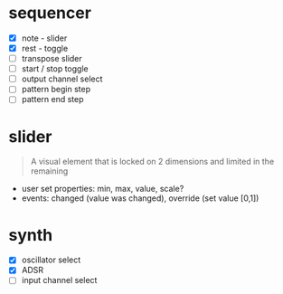# sequencer

* [x] note - slider
* [x] rest - toggle
* [ ] transpose slider
* [ ] start / stop toggle
* [ ] output channel select
* [ ] pattern begin step
* [ ] pattern end step

# slider
> A visual element that is locked on 2 dimensions and limited in the remaining

* user set properties: min, max, value, scale?
* events: changed (value was changed), override (set value [0,1])

# synth
* [x] oscillator select
* [x] ADSR
* [ ] input channel select
